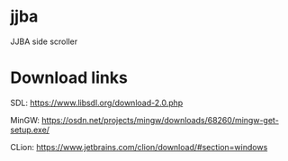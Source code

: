 # jjba
JJBA side scroller

# Download links
SDL: https://www.libsdl.org/download-2.0.php

MinGW: https://osdn.net/projects/mingw/downloads/68260/mingw-get-setup.exe/

CLion: https://www.jetbrains.com/clion/download/#section=windows
